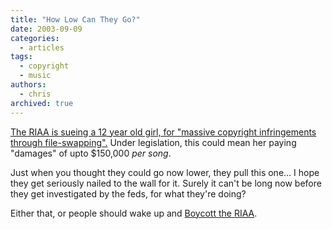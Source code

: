 ```yaml
---
title: "How Low Can They Go?"
date: 2003-09-09
categories:
  - articles
tags:
  - copyright
  - music
authors:
  - chris
archived: true
---
```


[The RIAA is sueing a 12 year old girl, for "massive copyright infringements through file-swapping".](https://web.archive.org/web/20040921212914/http://www.theregister.co.uk/content/6/32731.html "RIAA suing 12 year old girl") Under legislation, this could mean her paying "damages" of upto $150,000 *per song*.

Just when you thought they could go now lower, they pull this one... I hope they get seriously nailed to the wall for it. Surely it can't be long now before they get investigated by the feds, for what they're doing?

Either that, or people should wake up and [Boycott the RIAA](https://web.archive.org/web/20040921212914/http://www.boycottriaa.com/ "Boycott the RIAA").
